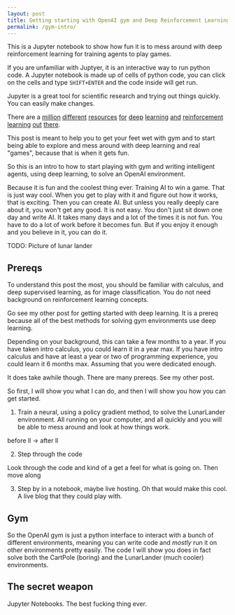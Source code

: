 ```yaml
---
layout: post
title: Getting starting with OpenAI gym and Deep Reinforcement Learning
permalink: /gym-intro/
---
```



This is a Jupyter notebook to show how fun it is to mess around with deep
reinforcement learning for training agents
to play games.

If you are unfamiliar with Juptyer, it is an interactive way to run python code.
 A Jupyter notebook is made up of cells of python code, you can click on the
  cells and type `SHIFT+ENTER` and the code inside will get run.

Jupyter is a great tool for scientific research and trying out things quickly.
 You can easily make changes.





There are a [million][1] [different][2] [resources][3] [for][4] [deep][5]
[learning][6] [and][7] [reinforcement][8] [learning][9] [out][10] [there][11].

This post is meant to help you to get your feet wet with gym and to start
being able to explore and mess around with deep learning and real "games",
because that is when it gets fun.

So this is an intro to how to start playing with gym and writing intelligent
agents, using deep learning, to solve an OpenAI environment.


Because it is fun and the coolest thing ever.  Training AI to win a game.
That is just way cool.  When you get to play with it and figure out how it
works, that is exciting.  Then you can create AI.  But unless you really
deeply care about it, you won't get any good.  It is not easy.  You don't
just sit down one day and write AI.  It takes many days and a lot of the
times it is not fun.  You have to do a lot of work before it becomes fun.
But if you enjoy it enough and you believe in it, you can do it.


TODO: Picture of lunar lander


## Prereqs

To understand this post the most, you should be familiar with calculus, and
deep supervised learning, as for image classification.  You do not need
background on reinforcement learning concepts.

Go see my other post for getting started with deep learning.  It is a
prereq because all of the best methods for solving gym environments use
deep learning.

Depending on your background, this can take a few months to a year.  If you
have taken intro calculus, you could learn it in a year max.  If you have
intro calculus and have at least a year or two of programming experience,
you could learn it 6 months max.  Assuming that you were dedicated enough.

It does take awhile though. There are many prereqs. See my other post.


So first, I will show you what I can do, and then I will show you how you can
get started.


1. Train a neural, using a policy gradient method, to solve the LunarLander
environment.  All running on your computer, and all quickly and you will
be able to mess around and look at how things work.

before ll -> after ll


2. Step through the code

Look through the code and kind of a get a feel for what is going on.
Then move along

<!-- <Show all the code> -->

3. Step by in a notebook, maybe live hosting. Oh that would make this cool.
A live blog that they could play with.


## Gym

So the OpenAI gym is just a python interface to interact with a bunch of
different environments, meaning you can write code and *mostly* run it
on other environments pretty easily.  The code I will show you does in
fact solve both the CartPole (boring) and the LunarLander (much cooler)
environments.


## The secret weapon

Jupyter Notebooks.  The best fucking thing ever.








[1]: http://example.com
[2]: http://example.com
[3]: http://example.com
[4]: http://example.com
[5]: http://example.com
[6]: http://example.com
[7]: http://example.com
[8]: http://example.com
[9]: http://example.com
[10]: http://example.com
[11]: http://example.com
